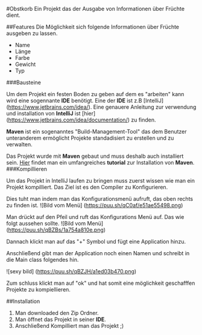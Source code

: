 #Obstkorb
Ein Projekt das der Ausgabe von Informationen über Früchte dient.


##Features
Die Möglichkeit sich folgende Informationen über Früchte ausgeben zu lassen.
* Name
* Länge
* Farbe
* Gewicht
* Typ


###Bausteine
 
Um dem Projekt ein festen Boden zu geben auf dem es "arbeiten" kann wird eine sogennante __IDE__ benötigt. 
Eine der __IDE__ ist z.B [IntelliJ] (https://www.jetbrains.com/idea/).
Eine genauere Anleitung zur verwendung und installation von __IntelliJ__ ist [hier] (https://www.jetbrains.com/idea/documentation/) zu finden.

__Maven__ ist ein sogenanntes "Build-Management-Tool" das dem Benutzer unteranderem ermöglicht Projekte standadisiert zu erstellen und zu verwalten.

Das Projekt wurde mit __Maven__ gebaut und muss deshalb auch installiert sein.
[Hier](https://maven.apache.org/guides/getting-started/index.html) findet man ein umfangreiches __tutorial__ zur Installation von __Maven__.
###Kompillieren

Um das Projekt in IntelliJ laufen zu bringen muss zuerst wissen wie man ein Projekt kompilliert.
Das Ziel ist es den Compiler zu Konfigurieren.

Dies tuht man indem man das Konfigurationsmenü aufruft, das oben rechts zu finden ist.
![Bild vom Menü] (https://puu.sh/qC0af/e51ae55498.png)


Man drückt auf den Pfeil und ruft das Konfigurations Menü auf.
Das wie folgt aussehen sollte. 
![Bild vom Menü] (https://puu.sh/qBZBs/1a754a810e.png)

Dannach klickt man auf das "+" Symbol und fügt eine Application hinzu.

Anschließend gibt man der Application noch einen Namen und schreibt in die Main class folgendes hin.

 
![sexy bild] (https://puu.sh/qBZJH/a1ed03b470.png)

Zum schluss klickt man auf "ok" und hat somit eine möglichkeit geschafffen Projekte zu kompiellieren.




##Installation

1. Man downloaded den Zip Ordner.
2. Man öffnet das Projekt in seiner __IDE__.
3. Anschließend Kompilliert man das Projekt ;)

